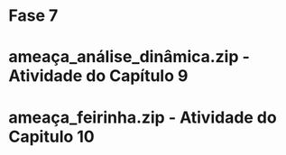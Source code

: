 # Fase 7
#
# ameaça_análise_dinâmica.zip - Atividade do Capítulo 9
# ameaça_feirinha.zip - Atividade do Capitulo 10
